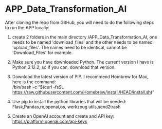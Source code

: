 # APP_Data_Transformation_AI

After cloning the repo from GitHub, you will need to do the following steps to run the APP locally:

1. create 2 folders in the main directory /APP_Data_Transformation_AI, one needs to be named 'download_files' and the other needs to be named 'upload_files'. The names need to be identical, cannot be 'Download_Files' for example. 

2. Make sure you have downloaded Python. The current version I have is Python 3.12.2, so if you can, download that version. 

3. Download the latest version of PIP. I recommend Hombrew for Mac, here is the command:  
            /bin/bash -c “$(curl -fsSL https://raw.githubusercontent.com/Homebrew/install/HEAD/install.sh)”

4. Use pip to install the python libraries that will be needed:
   Flask,Pandas,re,openai,os, werkzeug.utils,send2trash

5. Create an OpenAI account and create and API key: https://platform.openai.com/api-keys

